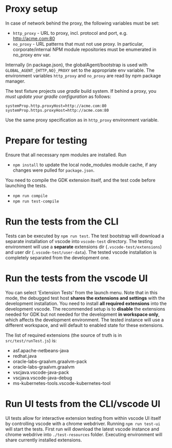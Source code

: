 # Proxy setup

In case of network behind the proxy, the following variables must be set:

- `http_proxy` - URL to proxy, incl. protocol and port, e.g. http://acme.com:80
- `no_proxy`   - URL patterns that must not use proxy. In particular, corporate/internal NPM module repositories must be enumerated in no_proxy env var.

Internally (in package.json), the globalAgent/bootstrap is used with `GLOBAL_AGENT_{HTTP,NO}_PROXY`
set to the appropriate env variable. The environment variables `http_proxy` and `no_proxy` are read by npm package manager.

The test fixture projects use *gradle* build system. If behind a proxy, you *must update your gradle configuration* as follows:
```
systemProp.http.proxyHost=http://acme.com:80
systemProp.https.proxyHost=http://acme.com:80
```
Use the same proxy specification as in `http_proxy` environment variable. 

# Prepare for testing
Ensure that all necessary npm modules are installed. Run
- `npm install`
to update the local node_modules module cache, if any changes were pulled for `package.json`.

You need to compile the GDK extension itself, and the test code before launching the tests.
- `npm run compile`
- `npm run test-compile`

# Run the tests from the CLI
Tests can be executed by `npm run test`. The test bootstrap will download a separate installation of vscode into `vscode-test` directory. The testing environment will use a **separate** extensions dir (`.vscode-test/extensions`) and user dir (`.vscode-test/user-data`). The tested vscode installation is completely separated from the development one.

# Run the tests from the vscode UI
You can select 'Extension Tests' from the launch menu. Note that in this mode, the debugged test host **shares the extensions and settings** with the development installation. You need to install **all required extensions** into the development vscode. The recommended setup is to **disable** the extensions needed for GDK but not needed for the development **in workspace only**, which affects the development environment.
The tested instance will use a different workspace, and will default to enabled state for these extensions.

The list of required extensions (the source of truth is in `src/test/runTest.js`) is:
- asf.apache-netbeans-java
- redhat.java
- oracle-labs-graalvm.graalvm-pack
- oracle-labs-graalvm.graalvm
- vscjava.vscode-java-pack
- vscjava.vscode-java-debug
- ms-kubernetes-tools.vscode-kubernetes-tool

# Run UI tests from the CLI/vscode UI
UI tests allow for interactive extension testing from within vscode UI itself by controlling vscode with a chrome webdriver. Running `npm run test-ui` will start the tests. First run will download the latest vscode instance and chrome webdrive into `./test-resources` folder. Executing environment will share currently installed extensions.